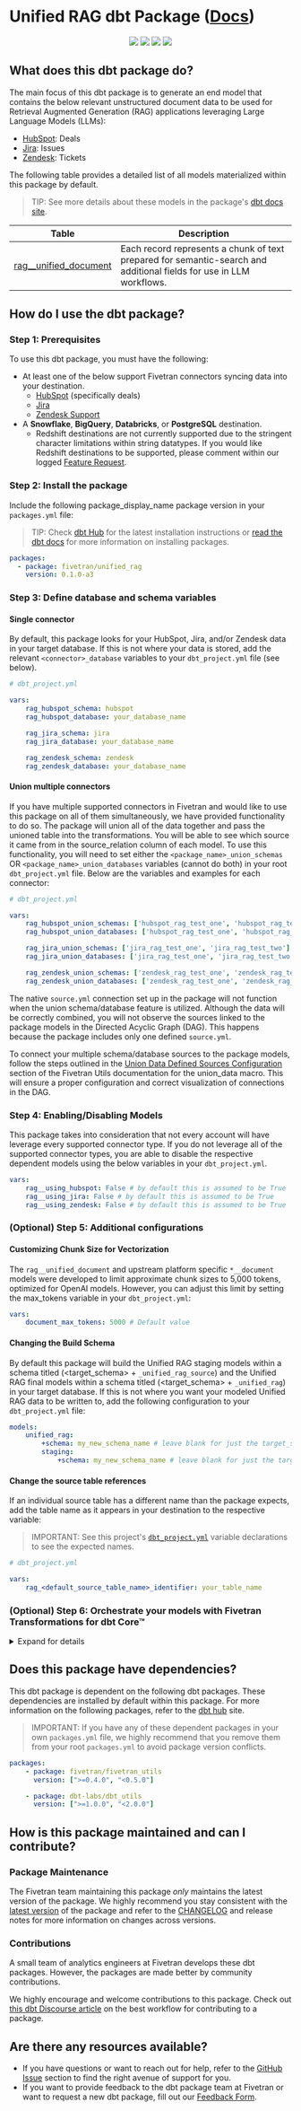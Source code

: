 # Unified RAG dbt Package ([Docs](https://fivetran.github.io/dbt_unified_rag/))

<p align="center">
    <a alt="License"
        href="https://github.com/fivetran/dbt_unified_rag/blob/main/LICENSE">
        <img src="https://img.shields.io/badge/License-Apache%202.0-blue.svg" /></a>
    <a alt="dbt-core">
        <img src="https://img.shields.io/badge/dbt_Core™_version->=1.3.0_<2.0.0-orange.svg" /></a>
    <a alt="Maintained?">
        <img src="https://img.shields.io/badge/Maintained%3F-yes-green.svg" /></a>
    <a alt="PRs">
        <img src="https://img.shields.io/badge/Contributions-welcome-blueviolet" /></a>
</p>

## What does this dbt package do?

<!--section="unified_rag_transformation_model"-->
The main focus of this dbt package is to generate an end model that contains the below relevant unstructured document data to be used for Retrieval Augmented Generation (RAG) applications leveraging Large Language Models (LLMs):
- [HubSpot](https://fivetran.com/docs/connectors/applications/hubspot): Deals
- [Jira](https://fivetran.com/docs/connectors/applications/jira): Issues
- [Zendesk](https://fivetran.com/docs/connectors/applications/zendesk): Tickets  

The following table provides a detailed list of all models materialized within this package by default. 
> TIP: See more details about these models in the package's [dbt docs site](https://fivetran.github.io/dbt_unified_rag/#!/overview).

| **Table**                 | **Description**                                                                                                    |
| ------------------------- | ------------------------------------------------------------------------------------------------------------------ |
| [rag__unified_document](https://fivetran.github.io/dbt_unified_rag/#!/model/model.unified_rag.rag__unified_document)  | Each record represents a chunk of text prepared for semantic-search and additional fields for use in LLM workflows.   |
<!--section-end-->

## How do I use the dbt package?

### Step 1: Prerequisites
To use this dbt package, you must have the following:

- At least one of the below support Fivetran connectors syncing data into your destination.
    - [HubSpot](https://fivetran.com/docs/connectors/applications/hubspot) (specifically deals)
    - [Jira](https://fivetran.com/docs/connectors/applications/jira)
    - [Zendesk Support](https://fivetran.com/docs/connectors/applications/zendesk)
- A **Snowflake**, **BigQuery**, **Databricks**, or **PostgreSQL** destination.
    - Redshift destinations are not currently supported due to the stringent character limitations within string datatypes. If you would like Redshift destinations to be supported, please comment within our logged [Feature Request](https://github.com/fivetran/dbt_unified_rag/issues/3).

### Step 2: Install the package
Include the following package_display_name package version in your `packages.yml` file:
> TIP: Check [dbt Hub](https://hub.getdbt.com/) for the latest installation instructions or [read the dbt docs](https://docs.getdbt.com/docs/package-management) for more information on installing packages.
```yml
packages:
  - package: fivetran/unified_rag
    version: 0.1.0-a3
```

### Step 3: Define database and schema variables
#### Single connector
By default, this package looks for your HubSpot, Jira, and/or Zendesk data in your target database. If this is not where your data is stored, add the relevant `<connector>_database` variables to your `dbt_project.yml` file (see below).

```yml
# dbt_project.yml

vars:
    rag_hubspot_schema: hubspot
    rag_hubspot_database: your_database_name

    rag_jira_schema: jira
    rag_jira_database: your_database_name

    rag_zendesk_schema: zendesk
    rag_zendesk_database: your_database_name
```
#### Union multiple connectors
If you have multiple supported connectors in Fivetran and would like to use this package on all of them simultaneously, we have provided functionality to do so. The package will union all of the data together and pass the unioned table into the transformations. You will be able to see which source it came from in the source_relation column of each model. To use this functionality, you will need to set either the `<package_name>_union_schemas` OR `<package_name>_union_databases` variables (cannot do both) in your root `dbt_project.yml` file. Below are the variables and examples for each connector:

```yml
# dbt_project.yml

vars:
    rag_hubspot_union_schemas: ['hubspot_rag_test_one', 'hubspot_rag_test_two']
    rag_hubspot_union_databases: ['hubspot_rag_test_one', 'hubspot_rag_test_two']

    rag_jira_union_schemas: ['jira_rag_test_one', 'jira_rag_test_two']
    rag_jira_union_databases: ['jira_rag_test_one', 'jira_rag_test_two']

    rag_zendesk_union_schemas: ['zendesk_rag_test_one', 'zendesk_rag_test_two']
    rag_zendesk_union_databases: ['zendesk_rag_test_one', 'zendesk_rag_test_two']
```

The native `source.yml` connection set up in the package will not function when the union schema/database feature is utilized. Although the data will be correctly combined, you will not observe the sources linked to the package models in the Directed Acyclic Graph (DAG). This happens because the package includes only one defined `source.yml`.

To connect your multiple schema/database sources to the package models, follow the steps outlined in the [Union Data Defined Sources Configuration](https://github.com/fivetran/dbt_fivetran_utils/tree/releases/v0.4.latest#union_data-source) section of the Fivetran Utils documentation for the union_data macro. This will ensure a proper configuration and correct visualization of connections in the DAG.

### Step 4: Enabling/Disabling Models
This package takes into consideration that not every account will have leverage every supported connector type. If you do not leverage all of the supported connector types, you are able to disable the respective dependent models using the below variables in your `dbt_project.yml`.

```yml
vars:
    rag__using_hubspot: False # by default this is assumed to be True
    rag__using_jira: False # by default this is assumed to be True
    rag__using_zendesk: False # by default this is assumed to be True
```

### (Optional) Step 5: Additional configurations
#### Customizing Chunk Size for Vectorization
The `rag__unified_document` and upstream platform specific `*__document` models were developed to limit approximate chunk sizes to 5,000 tokens, optimized for OpenAI models. However, you can adjust this limit by setting the max_tokens variable in your `dbt_project.yml`:
```yml
vars:
    document_max_tokens: 5000 # Default value
```

#### Changing the Build Schema
By default this package will build the Unified RAG staging models within a schema titled (<target_schema> + `_unified_rag_source`) and the Unified RAG final models within a schema titled (<target_schema> + `_unified_rag`) in your target database. If this is not where you want your modeled Unified RAG data to be written to, add the following configuration to your `dbt_project.yml` file:

```yml
models:
    unified_rag:
        +schema: my_new_schema_name # leave blank for just the target_schema
        staging:
            +schema: my_new_schema_name # leave blank for just the target_schema
```

#### Change the source table references
If an individual source table has a different name than the package expects, add the table name as it appears in your destination to the respective variable:

> IMPORTANT: See this project's [`dbt_project.yml`](https://github.com/fivetran/dbt_unified_rag/blob/main/dbt_project.yml) variable declarations to see the expected names.

```yml
# dbt_project.yml

vars:
    rag_<default_source_table_name>_identifier: your_table_name 
```
</details>


### (Optional) Step 6: Orchestrate your models with Fivetran Transformations for dbt Core™
<details><summary>Expand for details</summary>
<br>
    
Fivetran offers the ability for you to orchestrate your dbt project through [Fivetran Transformations for dbt Core™](https://fivetran.com/docs/transformations/dbt). Learn how to set up your project for orchestration through Fivetran in our [Transformations for dbt Core setup guides](https://fivetran.com/docs/transformations/dbt#setupguide).
</details>


## Does this package have dependencies?
This dbt package is dependent on the following dbt packages. These dependencies are installed by default within this package. For more information on the following packages, refer to the [dbt hub](https://hub.getdbt.com/) site.
> IMPORTANT: If you have any of these dependent packages in your own `packages.yml` file, we highly recommend that you remove them from your root `packages.yml` to avoid package version conflicts.
    
```yml
packages:
    - package: fivetran/fivetran_utils
      version: [">=0.4.0", "<0.5.0"]

    - package: dbt-labs/dbt_utils
      version: [">=1.0.0", "<2.0.0"]
```
## How is this package maintained and can I contribute?
### Package Maintenance
The Fivetran team maintaining this package _only_ maintains the latest version of the package. We highly recommend you stay consistent with the [latest version](https://hub.getdbt.com/fivetran/dbt_unified_rag/latest/) of the package and refer to the [CHANGELOG](https://github.com/fivetran/dbt_unified_rag/blob/main/CHANGELOG.md) and release notes for more information on changes across versions.

### Contributions
A small team of analytics engineers at Fivetran develops these dbt packages. However, the packages are made better by community contributions.

We highly encourage and welcome contributions to this package. Check out [this dbt Discourse article](https://discourse.getdbt.com/t/contributing-to-a-dbt-package/657) on the best workflow for contributing to a package.

## Are there any resources available?
- If you have questions or want to reach out for help, refer to the [GitHub Issue](https://github.com/fivetran/dbt_unified_rag/issues/new/choose) section to find the right avenue of support for you.
- If you want to provide feedback to the dbt package team at Fivetran or want to request a new dbt package, fill out our [Feedback Form](https://www.surveymonkey.com/r/DQ7K7WW).